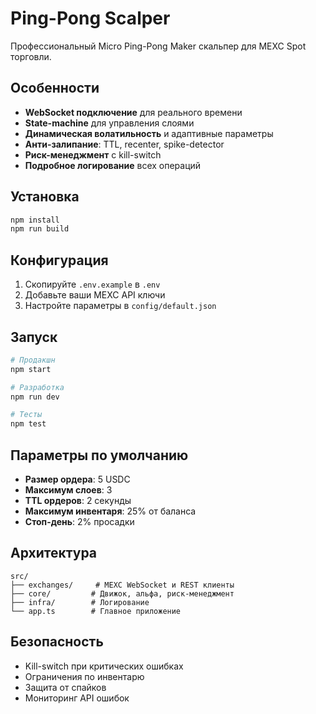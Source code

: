 # Ping-Pong Scalper

Профессиональный Micro Ping-Pong Maker скальпер для MEXC Spot торговли.

## Особенности

- **WebSocket подключение** для реального времени
- **State-machine** для управления слоями
- **Динамическая волатильность** и адаптивные параметры
- **Анти-залипание**: TTL, recenter, spike-detector
- **Риск-менеджмент** с kill-switch
- **Подробное логирование** всех операций

## Установка

```bash
npm install
npm run build
```

## Конфигурация

1. Скопируйте `.env.example` в `.env`
2. Добавьте ваши MEXC API ключи
3. Настройте параметры в `config/default.json`

## Запуск

```bash
# Продакшн
npm start

# Разработка
npm run dev

# Тесты
npm test
```

## Параметры по умолчанию

- **Размер ордера**: 5 USDC
- **Максимум слоев**: 3
- **TTL ордеров**: 2 секунды
- **Максимум инвентаря**: 25% от баланса
- **Стоп-день**: 2% просадки

## Архитектура

```
src/
├── exchanges/     # MEXC WebSocket и REST клиенты
├── core/         # Движок, альфа, риск-менеджмент
├── infra/        # Логирование
└── app.ts        # Главное приложение
```

## Безопасность

- Kill-switch при критических ошибках
- Ограничения по инвентарю
- Защита от спайков
- Мониторинг API ошибок
